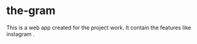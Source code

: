 # the-gram

This is a web app created for the project work. It contain the features like instagram . 

